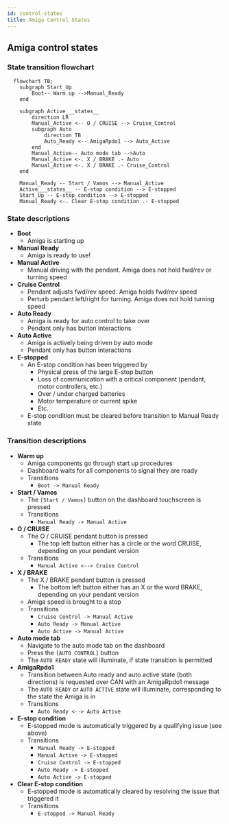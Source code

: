 ```yaml
---
id: control-states
title: Amiga Control States
---
```


## Amiga control states


### State transition flowchart

```mermaid
  flowchart TB;
    subgraph Start_Up
        Boot-- Warm up -->Manual_Ready
    end

    subgraph Active___states__
        direction LR
        Manual_Active <-- O / CRUISE --> Cruise_Control
        subgraph Auto
            direction TB
            Auto_Ready <-- AmigaRpdo1 --> Auto_Active
        end
        Manual_Active-- Auto mode tab -->Auto
        Manual_Active <-. X / BRAKE .- Auto
        Manual_Active <-. X / BRAKE .- Cruise_Control
    end

    Manual_Ready -- Start / Vamos --> Manual_Active
    Active___states__ -- E-stop condition --> E-stopped
    Start_Up -- E-stop condition --> E-stopped
    Manual_Ready <-. Clear E-stop condition .- E-stopped

```


### State descriptions
- **Boot**
  - Amiga is starting up
- **Manual Ready**
  - Amiga is ready to use!
- **Manual Active**
  - Manual driving with the pendant. Amiga does not hold fwd/rev or turning speed
- **Cruise Control**
  - Pendant adjusts fwd/rev speed. Amiga holds fwd/rev speed
  - Perturb pendant left/right for turning. Amiga does not hold turning speed
- **Auto Ready**
  - Amiga is ready for auto control to take over
  - Pendant only has button interactions
- **Auto Active**
  - Amiga is actively being driven by auto mode
  - Pendant only has button interactions
- **E-stopped**
  - An E-stop condition has been triggered by
    - Physical press of the large E-stop button
    - Loss of communication with a critical component (pendant, motor controllers, etc.)
    - Over / under charged batteries
    - Motor temperature or current spike
    - Etc.
  - E-stop condition must be cleared before transition to Manual Ready state


### Transition descriptions

- **Warm up**
  - Amiga components go through start up procedures
  - Dashboard waits for all components to signal they are ready
  - Transitions
    - `Boot -> Manual Ready`
- **Start / Vamos**
  - The `[Start / Vamos]` button on the dashboard touchscreen is pressed
  - Transitions
    - `Manual Ready -> Manual Active`
- **O / CRUISE**
  - The O / CRUISE pendant button is pressed
    - The top left button either has a circle or the word CRUISE, depending on your pendant version
  - Transitions
    - `Manual Active <--> Cruise Control`
- **X / BRAKE**
  - The X / BRAKE pendant button is pressed
    - The bottom left button either has an X or the word BRAKE, depending on your pendant version
  - Amiga speed is brought to a stop
  - Transitions
    - `Cruise Control -> Manual Active`
    - `Auto Ready -> Manual Active`
    - `Auto Active -> Manual Active`
- **Auto mode tab**
  - Navigate to the auto mode tab on the dashboard
  - Press the `[AUTO CONTROL]` button
  - The `AUTO READY` state will illuminate, if state transition is permitted
- **AmigaRpdo1**
  - Transition between Auto ready and auto active state (both directions) is requested over CAN with an AmigaRpdo1 message
  - The `AUTO READY` or `AUTO ACTIVE` state will illuminate, corresponding to the state the Amiga is in
  - Transitions
    - `Auto Ready <--> Auto Active`
- **E-stop condition**
  - E-stopped mode is automatically triggered by a qualifying issue (see above)
  - Transitions
    - `Manual Ready -> E-stopped`
    - `Manual Active -> E-stopped`
    - `Cruise Control -> E-stopped`
    - `Auto Ready -> E-stopped`
    - `Auto Active -> E-stopped`
- **Clear E-stop condition**
  - E-stopped mode is automatically cleared by resolving the issue that triggered it
  - Transitions
    - `E-stopped -> Manual Ready`
